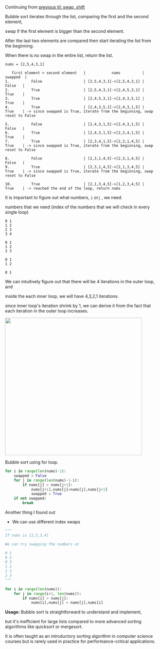 Continuing from [previous til: swap, shift](https://github.com/kjs29/DataStructures-Algorithms/blob/master/Today%20I%20learned/08.02.01%20swap%2C%20shift.md)

Bubble sort iterates through the list, comparing the first and the second element, 

swap if the first element is bigger than the second element.

After the last two elements are compared then start iterating the list from the beginning.

When there is no swap in the entire list, return the list.

```
nums = [2,5,4,3,1]

   first element > second element   |            nums          |   swapped  |
1.          False                   | [2,5,4,3,1]->[2,5,4,3,1] |    False   |
2.          True                    | [2,5,4,3,1]->[2,4,5,3,1] |    True    |
3.          True                    | [2,4,5,3,1]->[2,4,3,5,1] |    True    |
4.          True                    | [2,4,3,5,1]->[2,4,3,1,5] |    True    | -> since swapped is True, iterate from the beginning, swap reset to False

5.          False                   | [2,4,3,1,5]->[2,4,3,1,5] |    False   |
6.          True                    | [2,4,3,1,5]->[2,3,4,1,5] |    True    |
7.          True                    | [2,3,4,1,5]->[2,3,1,4,5] |    True    | -> since swapped is True, iterate from the beginning, swap reset to False

8.          False                   | [2,3,1,4,5]->[2,3,1,4,5] |    False   |
9.          True                    | [2,3,1,4,5]->[2,1,3,4,5] |    True    | -> since swapped is True, iterate from the beginning, swap reset to False

10.         True                    | [2,1,3,4,5]->[1,2,3,4,5] |    True    | -> reached the end of the loop, return nums
```

It is important to figure out what numbers, `i` or`j` , we need.

numbers that we need (index of the numbers that we will check in every single loop)

```
0 1
1 2
2 3
3 4

0 1
1 2
2 3

0 1
1 2

0 1
```

We can intuitively figure out that there will be 4 iterations in the outer loop, and 

inside the each inner loop, we will have 4,3,2,1 iterations.

since inner loop's iteration shrink by 1, we can derive it from the fact that each iteration in the outer loop increases.

<img width="450" src="https://github.com/kjs29/DataStructures-Algorithms/assets/96529477/77622828-221d-427a-bc80-f2b817c99188">


Bubble sort using for loop.

```py
for i in range(len(nums)-1):
    swapped = False
    for j in range(len(nums)-1-i):
        if nums[j] > nums[j+1]:
            nums[j+1],nums[j]=nums[j],nums[j+1]
            swapped = True
    if not swapped:
        break
```

Another thing I found out

- We can use different index swaps 

```py
"""
If nums is [2,5,3,4]

We can try swapping the numbers at

0 1
0 2
0 3
1 2
1 3
2 3
"""

for i in range(len(nums)):
    for j in range(i+1, len(nums)):
        if nums[i] > nums[j]:
            nums[i],nums[j] = nums[j],nums[i]
```

**Usage:**
Bubble sort is straightforward to understand and implement, 

but it's inefficient for large lists compared to more advanced sorting algorithms like quicksort or mergesort. 

It is often taught as an introductory sorting algorithm in computer science courses but is rarely used in practice for performance-critical applications.
